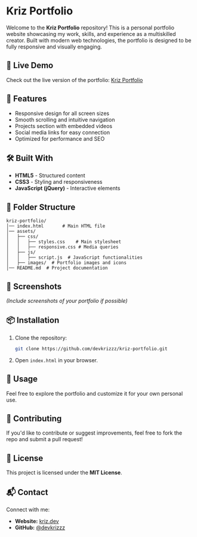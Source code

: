 # Kriz Portfolio

Welcome to the **Kriz Portfolio** repository! This is a personal portfolio website showcasing my work, skills, and experience as a multiskilled creator. Built with modern web technologies, the portfolio is designed to be fully responsive and visually engaging.

## 🚀 Live Demo
Check out the live version of the portfolio: [Kriz Portfolio](https://kriz.vercel.app/) 

## 📌 Features
- Responsive design for all screen sizes
- Smooth scrolling and intuitive navigation
- Projects section with embedded videos
- Social media links for easy connection
- Optimized for performance and SEO

## 🛠️ Built With
- **HTML5** - Structured content
- **CSS3** - Styling and responsiveness
- **JavaScript (jQuery)** - Interactive elements

## 📂 Folder Structure
```
kriz-portfolio/
│── index.html       # Main HTML file
│── assets/
│   ├── css/
│   │   ├── styles.css    # Main stylesheet
│   │   ├── responsive.css # Media queries
│   ├── js/
│   │   ├── script.js  # JavaScript functionalities
│   ├── images/  # Portfolio images and icons
│── README.md  # Project documentation
```

## 📸 Screenshots
*(Include screenshots of your portfolio if possible)*

## 📦 Installation
1. Clone the repository:
   ```sh
   git clone https://github.com/devkrizzz/kriz-portfolio.git
   ```
2. Open `index.html` in your browser.

## 🎯 Usage
Feel free to explore the portfolio and customize it for your own personal use.

## 🤝 Contributing
If you'd like to contribute or suggest improvements, feel free to fork the repo and submit a pull request!

## 📝 License
This project is licensed under the **MIT License**.

## 📬 Contact
Connect with me:
- **Website:** [kriz.dev](https://kriz.vercel.app/) 
- **GitHub:** [@devkrizzz](https://github.com/devkrizzz)

